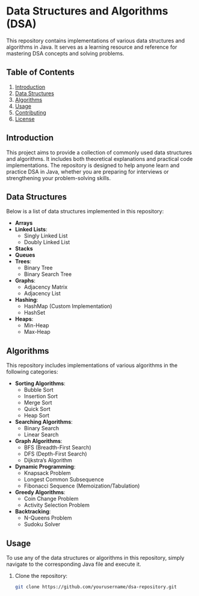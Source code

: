 # Data Structures and Algorithms (DSA)

This repository contains implementations of various data structures and algorithms in Java. It serves as a learning resource and reference for mastering DSA concepts and solving problems.

## Table of Contents
1. [Introduction](#introduction)
2. [Data Structures](#data-structures)
3. [Algorithms](#algorithms)
4. [Usage](#usage)
5. [Contributing](#contributing)
6. [License](#license)

## Introduction

This project aims to provide a collection of commonly used data structures and algorithms. It includes both theoretical explanations and practical code implementations. The repository is designed to help anyone learn and practice DSA in Java, whether you are preparing for interviews or strengthening your problem-solving skills.

## Data Structures

Below is a list of data structures implemented in this repository:

- **Arrays**
- **Linked Lists**:
  - Singly Linked List
  - Doubly Linked List
- **Stacks**
- **Queues**
- **Trees**:
  - Binary Tree
  - Binary Search Tree
- **Graphs**:
  - Adjacency Matrix
  - Adjacency List
- **Hashing**:
  - HashMap (Custom Implementation)
  - HashSet
- **Heaps**:
  - Min-Heap
  - Max-Heap

## Algorithms

This repository includes implementations of various algorithms in the following categories:

- **Sorting Algorithms**:
  - Bubble Sort
  - Insertion Sort
  - Merge Sort
  - Quick Sort
  - Heap Sort
- **Searching Algorithms**:
  - Binary Search
  - Linear Search
- **Graph Algorithms**:
  - BFS (Breadth-First Search)
  - DFS (Depth-First Search)
  - Dijkstra’s Algorithm
- **Dynamic Programming**:
  - Knapsack Problem
  - Longest Common Subsequence
  - Fibonacci Sequence (Memoization/Tabulation)
- **Greedy Algorithms**:
  - Coin Change Problem
  - Activity Selection Problem
- **Backtracking**:
  - N-Queens Problem
  - Sudoku Solver

## Usage

To use any of the data structures or algorithms in this repository, simply navigate to the corresponding Java file and execute it.

1. Clone the repository:
   ```bash
   git clone https://github.com/yourusername/dsa-repository.git
